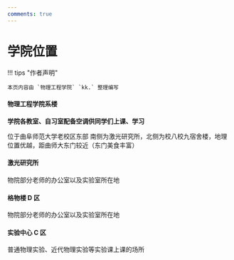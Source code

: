 ```yaml
---
comments: true
---
```


# 学院位置

!!! tips "作者声明"

    本页内容由 `物理工程学院` `kk.` 整理编写

#### 物理工程学院系楼

**学院各教室、自习室配备空调供同学们上课、学习**

位于曲阜师范大学老校区东部 南侧为激光研究所，北侧为校八校九宿舍楼，地理位置优越，距曲师大东门较近（东门美食丰富）

#### 激光研究所

物院部分老师的办公室以及实验室所在地

#### 格物楼 D 区

物院部分老师的办公室以及实验室所在地

#### 实验中心 C 区

普通物理实验、近代物理实验等实验课上课的场所
